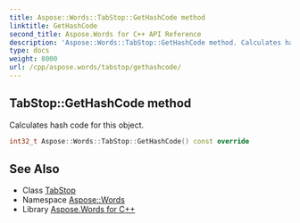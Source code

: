 ```yaml
---
title: Aspose::Words::TabStop::GetHashCode method
linktitle: GetHashCode
second_title: Aspose.Words for C++ API Reference
description: 'Aspose::Words::TabStop::GetHashCode method. Calculates hash code for this object in C++.'
type: docs
weight: 8000
url: /cpp/aspose.words/tabstop/gethashcode/
---
```

## TabStop::GetHashCode method


Calculates hash code for this object.

```cpp
int32_t Aspose::Words::TabStop::GetHashCode() const override
```

## See Also

* Class [TabStop](../)
* Namespace [Aspose::Words](../../)
* Library [Aspose.Words for C++](../../../)
